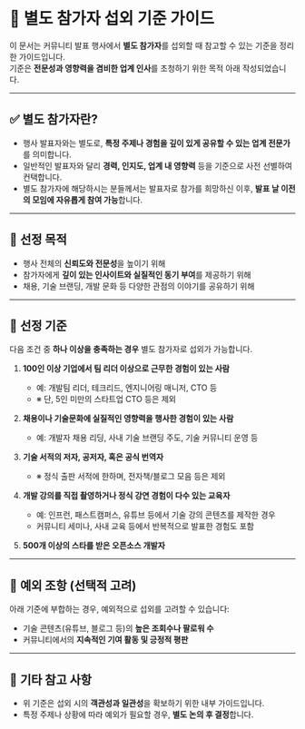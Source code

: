 # 🎤 별도 참가자 섭외 기준 가이드

이 문서는 커뮤니티 발표 행사에서 **별도 참가자**를 섭외할 때 참고할 수 있는 기준을 정리한 가이드입니다.  
기준은 **전문성과 영향력을 겸비한 업계 인사**를 초청하기 위한 목적 아래 작성되었습니다.

---

## ✅ 별도 참가자란?

- 행사 발표자와는 별도로, **특정 주제나 경험을 깊이 있게 공유할 수 있는 업계 전문가**를 의미합니다.
- 일반적인 발표자와 달리 **경력, 인지도, 업계 내 영향력** 등을 기준으로 사전 선별하여 컨택합니다.
- 별도 참가자에 해당하시는 분들께서는 발표자로 참가를 희망하신 이후, **발표 날 이전의 모임에 자유롭게 참여 가능**합니다.

---

## 🎯 선정 목적

- 행사 전체의 **신뢰도와 전문성**을 높이기 위해
- 참가자에게 **깊이 있는 인사이트와 실질적인 동기 부여**를 제공하기 위해
- 채용, 기술 브랜딩, 개발 문화 등 다양한 관점의 이야기를 공유하기 위해

---

## 🧩 선정 기준

다음 조건 중 **하나 이상을 충족하는 경우** 별도 참가자로 섭외가 가능합니다.

1. **100인 이상 기업에서 팀 리더 이상으로 근무한 경험이 있는 사람**

   - 예: 개발팀 리더, 테크리드, 엔지니어링 매니저, CTO 등
   - ※ 단, 5인 미만의 스타트업 CTO 등은 제외

2. **채용이나 기술문화에 실질적인 영향력을 행사한 경험이 있는 사람**

   - 예: 개발자 채용 리딩, 사내 기술 브랜딩 주도, 기술 커뮤니티 운영 등

3. **기술 서적의 저자, 공저자, 혹은 공식 번역자**

   - ※ 정식 출판 서적에 한하며, 전자책/블로그 모음 등은 제외

4. **개발 강의를 직접 촬영하거나 정식 강연 경험이 다수 있는 교육자**
   - 예: 인프런, 패스트캠퍼스, 유튜브 등에서 기술 강의 콘텐츠를 제작한 경우
   - 커뮤니티 세미나, 사내 교육 등에서 반복적으로 발표한 경험도 포함

5. **500개 이상의 스타를 받은 오픈소스 개발자**

---

## 📌 예외 조항 (선택적 고려)

아래 기준에 부합하는 경우, 예외적으로 섭외를 고려할 수 있습니다:

- 기술 콘텐츠(유튜브, 블로그 등)의 **높은 조회수나 팔로워 수**
- 커뮤니티에서의 **지속적인 기여 활동 및 긍정적 평판**

---

## 🙌 기타 참고 사항

- 위 기준은 섭외 시의 **객관성과 일관성**을 확보하기 위한 내부 가이드입니다.
- 특정 주제나 상황에 따라 예외가 필요할 경우, **별도 논의 후 결정**합니다.
